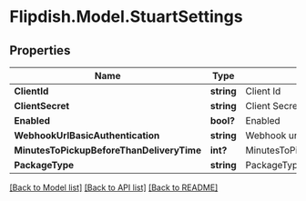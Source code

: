 # Flipdish.Model.StuartSettings
## Properties

Name | Type | Description | Notes
------------ | ------------- | ------------- | -------------
**ClientId** | **string** | Client Id | [optional] 
**ClientSecret** | **string** | Client Secret | [optional] 
**Enabled** | **bool?** | Enabled | [optional] 
**WebhookUrlBasicAuthentication** | **string** | Webhook url to settle in the Stuart portal | [optional] 
**MinutesToPickupBeforeThanDeliveryTime** | **int?** | MinutesToPickupBeforeThanDeliveryTime | [optional] 
**PackageType** | **string** | PackageType | [optional] 

[[Back to Model list]](../README.md#documentation-for-models) [[Back to API list]](../README.md#documentation-for-api-endpoints) [[Back to README]](../README.md)

